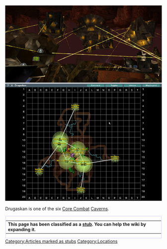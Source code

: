 ![](images/Drugaskan.jpg "fig:Drugaskan.jpg")
![](images/DrugaskanMap.jpg "fig:DrugaskanMap.jpg")

Drugaskan is one of the six [Core Combat](Core_Combat.md "wikilink")
[Caverns](Caverns.md "wikilink").

<div style="float: left; border:solid #CCCCFF 1px; margin: 1px;">

|                                                                                                           |
| --------------------------------------------------------------------------------------------------------- |
| **This page has been classified as a [stub](stub.md "wikilink"). You can help the wiki by expanding it.** |

</div>

[Category:Articles marked as
stubs](Category:Articles_marked_as_stubs.md "wikilink")
[Category:Locations](Category:Locations.md "wikilink")
